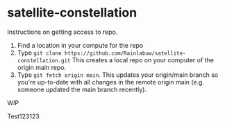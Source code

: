# satellite-constellation

Instructions on getting access to repo.

1. Find a location in your compute for the repo
2. Type `git clone https://github.com/Rainlabuw/satellite-constellation.git`
    This creates a local repo on your computer of the origin main repo. 
3. Type `git fetch origin main`.
    This updates your origin/main branch so you're up-to-date with all changes in the remote origin main (e.g. someone updated the main branch recently).

WIP

Test123123
